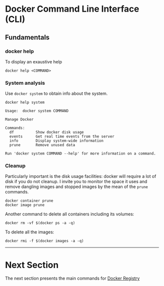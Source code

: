 # Docker Command Line Interface (CLI)

## Fundamentals

### docker help

To display an exaustive help 

```
docker help <COMMAND>
```


### System analysis

Use `docker system` to obtain info about the system.

```
docker help system

Usage:  docker system COMMAND

Manage Docker

Commands:
  df          Show docker disk usage
  events      Get real time events from the server
  info        Display system-wide information
  prune       Remove unused data

Run 'docker system COMMAND --help' for more information on a command.
```


### Cleanup

Particularly important is the disk usage facilities: docker will require a lot of disk if you do not cleanup.
I invite you to monitor the space it uses and remove dangling images and stopped images by the mean of the `prune` commands.

```
docker container prune
docker image prune
```
Another command to delete all containers including its volumes:

```
docker rm -vf $(docker ps -a -q)
```
To delete all the images:
```
docker rmi -f $(docker images -a -q)
```

--- 

# Next Section

The next section presents the main commands for [Docker Registry](../02-ContainerRegistry)
